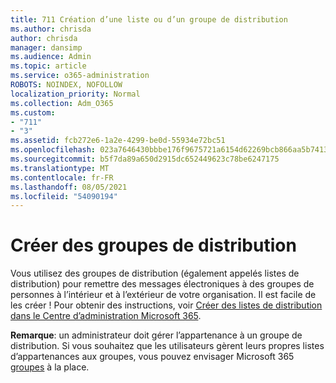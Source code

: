 ```yaml
---
title: 711 Création d’une liste ou d’un groupe de distribution
ms.author: chrisda
author: chrisda
manager: dansimp
ms.audience: Admin
ms.topic: article
ms.service: o365-administration
ROBOTS: NOINDEX, NOFOLLOW
localization_priority: Normal
ms.collection: Adm_O365
ms.custom:
- "711"
- "3"
ms.assetid: fcb272e6-1a2e-4299-be0d-55934e72bc51
ms.openlocfilehash: 023a7646430bbbe176f9675721a6154d62269bcb866aa5b7413f7e6973947ae1
ms.sourcegitcommit: b5f7da89a650d2915dc652449623c78be6247175
ms.translationtype: MT
ms.contentlocale: fr-FR
ms.lasthandoff: 08/05/2021
ms.locfileid: "54090194"
---
```

# <a name="create-distribution-groups"></a>Créer des groupes de distribution

Vous utilisez des groupes de distribution (également appelés listes de distribution) pour remettre des messages électroniques à des groupes de personnes à l’intérieur et à l’extérieur de votre organisation. Il est facile de les créer ! Pour obtenir des instructions, voir [Créer des listes de distribution dans le Centre d’administration Microsoft 365](https://docs.microsoft.com/microsoft-365/admin/setup/create-distribution-lists).

**Remarque**: un administrateur doit gérer l’appartenance à un groupe de distribution. Si vous souhaitez que les utilisateurs gèrent leurs propres listes d’appartenances aux groupes, vous pouvez envisager Microsoft 365 [groupes](https://support.office.com/article/b565caa1-5c40-40ef-9915-60fdb2d97fa2) à la place.
